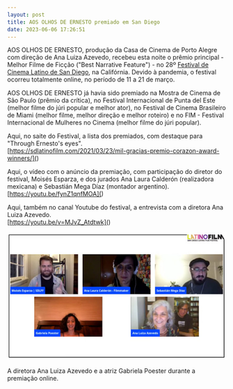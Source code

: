 ```yaml
---
layout: post
title: AOS OLHOS DE ERNESTO premiado em San Diego
date: 2023-06-06 17:26:51
---
```

AOS OLHOS DE ERNESTO, produção da Casa de Cinema de Porto Alegre com direção de Ana Luiza Azevedo, recebeu esta noite o prêmio principal - Melhor Filme de Ficção ("Best Narrative Feature") - no 28º [Festival de Cinema Latino de San Diego](https://sdlatinofilm.com/), na Califórnia. Devido à pandemia, o festival ocorreu totalmente online, no período de 11 a 21 de março.

AOS OLHOS DE ERNESTO já havia sido premiado na Mostra de Cinema de São Paulo (prêmio da crítica), no Festival Internacional de Punta del Este (melhor filme do júri popular e melhor ator), no Festival de Cinema Brasileiro de Miami (melhor filme, melhor direção e melhor roteiro) e no FIM - Festival Internacional de Mulheres no Cinema (melhor filme do júri popular).

Aqui, no saite do Festival, a lista dos premiados, com destaque para "Through Ernesto's eyes".\
[https://sdlatinofilm.com/2021/03/23/mil-gracias-premio-corazon-award-winners/](<AOS OLHOS DE ERNESTO premiado em San Diego>)

[](<AOS OLHOS DE ERNESTO premiado em San Diego>)Aqui, o vídeo com o anúncio da premiação, com participação do diretor do festival, Moisés Esparza, e dos jurados Ana Laura Calderón (realizadora mexicana) e Sebastián Mega Díaz (montador argentino).\
[https://youtu.be/fynZ1qnfMOA](<AOS OLHOS DE ERNESTO premiado em San Diego>)

[](<AOS OLHOS DE ERNESTO premiado em San Diego>)Aqui, também no canal Youtube do festival, a entrevista com a diretora Ana Luiza Azevedo.\
[https://youtu.be/v=MJvZ_Atdtwk](<AOS OLHOS DE ERNESTO premiado em San Diego>)

![](/uploads/premiacao-sdlff.jpg)

A diretora Ana Luiza Azevedo e a atriz Gabriela Poester durante a premiação online.
